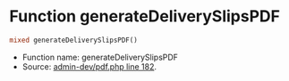 Function generateDeliverySlipsPDF
===========================





```php
mixed generateDeliverySlipsPDF()
```

* Function name: generateDeliverySlipsPDF
* Source: [admin-dev/pdf.php line 182](https://github.com/PrestaShop/PrestaShop/blob/1.5.0.9/admin-dev/pdf.php#L182).

